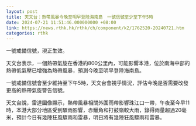 ```yaml
---
layout: post
title: 天文台：熱帶風暴今晚至明早登陸海南島　一號信號至少至下午5時
date: 2024-07-21 11:51:46.000000000 +08:00
link: https://news.rthk.hk/rthk/ch/component/k2/1762520-20240721.htm
categories: rthk
---
```


一號戒備信號，現正生效。

天文台表示，一個熱帶氣旋在香港約800公里內，可能影響本港，位於南海中部的熱帶低氣壓已增強為熱帶風暴，預測今晚至明早登陸海南島。

一號戒備信號會至少維持至下午5時，天文台會視乎情況，評估今晚是否需要改發更高的熱帶氣旋警告信號。

天文台說，雷達圖像顯示，熱帶風暴相關外圍雨帶影響珠江口一帶，午夜至今早11時，本港大部分地區受到驟雨影響，赤鱲角和打鼓嶺較大雨，錄得雨量超過20毫米，預計今日有幾陣狂風驟雨和雷暴，明日將有幾陣狂風驟雨和雷暴。
